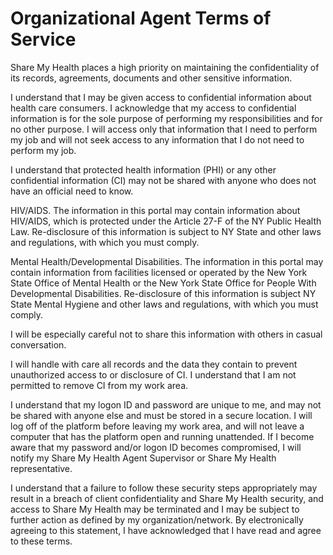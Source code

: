 Organizational Agent Terms of Service
=====================================

Share My Health places a high priority on maintaining the confidentiality of its records,
agreements, documents and other sensitive information.


I understand that I may be given access to confidential information about health care consumers.
I acknowledge that my access to confidential information is for the sole purpose of performing my responsibilities and for no other purpose. I will access only that information that I need to perform my job and will not seek access to any information that I do not need to perform my job.


I understand that protected health information (PHI) or any other confidential information
(CI) may not be shared with anyone who does not have an official need to know. 

HIV/AIDS. The information in this portal may contain information about HIV/AIDS, which is protected under the Article 27-F of the NY Public Health Law. Re-disclosure of this information is subject to NY State and other laws and regulations, with which you must comply.


Mental Health/Developmental Disabilities. The information in this portal may contain information from facilities licensed or operated by the New York State Office of Mental Health or the New York State Office for People With Developmental Disabilities. Re-disclosure of this information is subject NY State Mental Hygiene and other laws and regulations, with which you must comply. 

I will be especially careful not to share this information with others in casual conversation.

I will handle with care all records and the data they contain to prevent unauthorized
access to or disclosure of CI. I understand that I am not permitted to remove CI from
my work area.

I understand that my logon ID and password are unique to me, and may not be shared
with anyone else and must be stored in a secure location. I will log off of the platform
before leaving my work area, and will not leave a computer that has the platform open
and running unattended. If I become aware that my password and/or logon ID becomes
compromised, I will notify my Share My Health Agent Supervisor or Share My Health representative.


I understand that a failure to follow these security steps appropriately may result in a
breach of client confidentiality and Share My Health security, and access to Share My Health may be
terminated and I may be subject to further action as defined by my organization/network. By electronically agreeing to this statement, I have acknowledged that I have read and agree to these terms.



